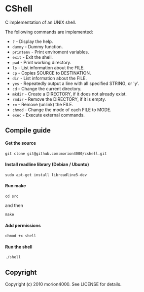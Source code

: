 # CShell

C implementation of an UNIX shell.

The following commands are implemented:

* `?` - Display the help.
* `dummy` - Dummy function.
* `printenv` - Print enviroment variables.
* `exit` - Exit the shell.
* `pwd` - Print working directory.
* `ls` - List information about the FILE.
* `cp` - Copies SOURCE to DESTINATION.
* `dir` - List information about the FILE.
* `yes` - Repeatedly output a line with all specified STRING, or 'y'.
* `cd` - Change the current directory.
* `mkdir` - Create a DIRECTORY, if it does not already exist.
* `rmdir` - Remove the DIRECTORY, if it is empty.
* `rm` - Remove (unlink) the FILE.
* `chmod` - Change the mode of each FILE to MODE.
* `exec` - Execute external commands.

## Compile guide

#### Get the source

`git clone git@github.com:morion4000/cshell.git`

#### Install readline library (Debian / Ubuntu)

`sudo apt-get install libreadline5-dev`

#### Run make

`cd src`

and then

`make`

#### Add permissions 

`chmod +x shell`

#### Run the shell

`./shell`

## Copyright

Copyright (c) 2010 morion4000. See LICENSE for details.
